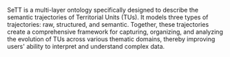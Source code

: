 SeTT is a multi-layer ontology specifically designed to describe the semantic trajectories of Territorial Units (TUs). It models three types of trajectories: raw, structured, and semantic. Together, these trajectories create a comprehensive framework for capturing, organizing, and analyzing the evolution of TUs across various thematic domains, thereby improving users' ability to interpret and understand complex data.

